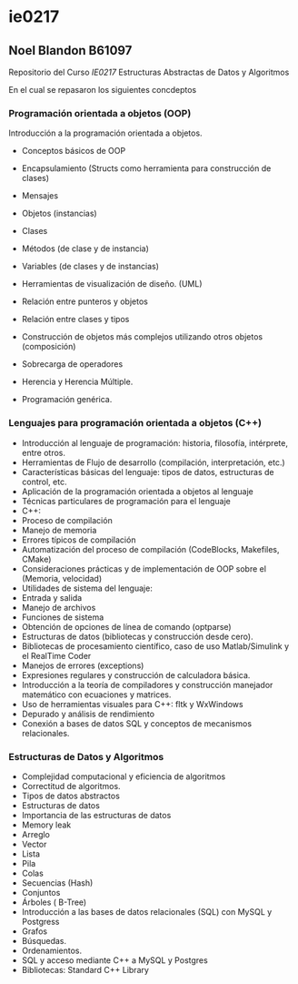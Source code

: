 # ie0217
## Noel Blandon B61097

Repositorio del Curso _IE0217_ Estructuras Abstractas de Datos y Algoritmos

En el cual se repasaron los siguientes concdeptos

### Programación orientada a objetos (OOP)


Introducción a la programación orientada a objetos. 

- Conceptos básicos de OOP

- Encapsulamiento (Structs como herramienta para construcción de clases)
- Mensajes
- Objetos (instancias)
- Clases
- Métodos (de clase y de instancia)
- Variables (de clases y de instancias)

- Herramientas de visualización de diseño. (UML)
- Relación entre punteros y objetos
- Relación entre clases y tipos
- Construcción de objetos más complejos utilizando otros objetos (composición)
- Sobrecarga de operadores
- Herencia y Herencia Múltiple.
- Programación genérica.

### Lenguajes para programación orientada a objetos (C++)

- Introducción al lenguaje de programación: historia, filosofía, intérprete, entre otros.
- Herramientas de Flujo de desarrollo (compilación, interpretación, etc.)
- Características básicas del lenguaje: tipos de datos, estructuras de control, etc.
- Aplicación de la programación orientada a objetos al lenguaje
- Técnicas particulares de programación para el lenguaje
- C++:
- Proceso de compilación
- Manejo de memoria
- Errores típicos de compilación
- Automatización del proceso de compilación (CodeBlocks, Makefiles, CMake)
- Consideraciones prácticas y de implementación de OOP sobre el (Memoria, velocidad)
- Utilidades de sistema del lenguaje:
- Entrada y salida
- Manejo de archivos
- Funciones de sistema
- Obtención de opciones de línea de comando (optparse)
- Estructuras de datos (bibliotecas y construcción desde cero).
- Bibliotecas de procesamiento científico, caso de uso Matlab/Simulink y el RealTime Coder
- Manejos de errores (exceptions)
- Expresiones regulares y construcción de calculadora básica.
- Introducción a la teoría de compiladores y construcción manejador matemático con ecuaciones y matrices.
- Uso de herramientas visuales para C++: fltk y WxWindows
- Depurado y análisis de rendimiento
- Conexión a bases de datos SQL y conceptos de mecanismos relacionales.

### Estructuras de Datos y Algoritmos

- Complejidad computacional y eficiencia de algoritmos
- Correctitud de algoritmos.
- Tipos de datos abstractos
- Estructuras de datos
- Importancia de las estructuras de datos
- Memory leak
- Arreglo
- Vector
- Lista
- Pila
- Colas
- Secuencias (Hash)
- Conjuntos
- Árboles ( B-Tree)
- Introducción a las bases de datos relacionales (SQL) con MySQL y Postgress
- Grafos
- Búsquedas.
- Ordenamientos.
- SQL y acceso mediante C++ a MySQL y Postgres
- Bibliotecas: Standard C++ Library
